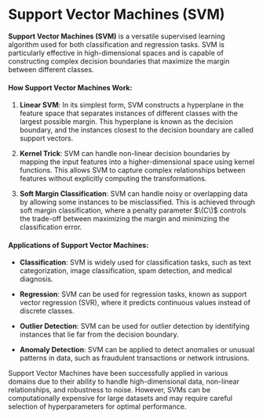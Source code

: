 # Support Vector Machines (SVM)

**Support Vector Machines (SVM)** is a versatile supervised learning algorithm used for both classification and regression tasks. SVM is particularly effective in high-dimensional spaces and is capable of constructing complex decision boundaries that maximize the margin between different classes.

#### How Support Vector Machines Work:

1. **Linear SVM**:
   In its simplest form, SVM constructs a hyperplane in the feature space that separates instances of different classes with the largest possible margin. This hyperplane is known as the decision boundary, and the instances closest to the decision boundary are called support vectors.

2. **Kernel Trick**:
   SVM can handle non-linear decision boundaries by mapping the input features into a higher-dimensional space using kernel functions. This allows SVM to capture complex relationships between features without explicitly computing the transformations.

3. **Soft Margin Classification**:
   SVM can handle noisy or overlapping data by allowing some instances to be misclassified. This is achieved through soft margin classification, where a penalty parameter $\(C\)$ controls the trade-off between maximizing the margin and minimizing the classification error.

#### Applications of Support Vector Machines:

- **Classification**: SVM is widely used for classification tasks, such as text categorization, image classification, spam detection, and medical diagnosis.

- **Regression**: SVM can be used for regression tasks, known as support vector regression (SVR), where it predicts continuous values instead of discrete classes.

- **Outlier Detection**: SVM can be used for outlier detection by identifying instances that lie far from the decision boundary.

- **Anomaly Detection**: SVM can be applied to detect anomalies or unusual patterns in data, such as fraudulent transactions or network intrusions.

Support Vector Machines have been successfully applied in various domains due to their ability to handle high-dimensional data, non-linear relationships, and robustness to noise. However, SVMs can be computationally expensive for large datasets and may require careful selection of hyperparameters for optimal performance.
